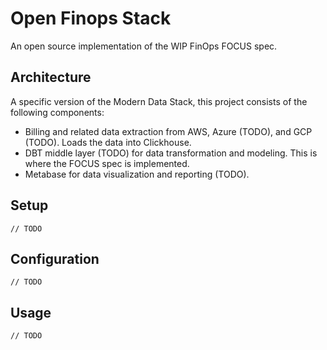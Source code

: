 # Open Finops Stack

An open source implementation of the WIP FinOps FOCUS spec.   

## Architecture

A specific version of the Modern Data Stack, this project consists of the following components:

- Billing and related data extraction from AWS, Azure (TODO), and GCP (TODO).  Loads the data into Clickhouse.
- DBT middle layer (TODO) for data transformation and modeling.  This is where the FOCUS spec is implemented.
- Metabase for data visualization and reporting (TODO).

## Setup

`// TODO`

## Configuration

`// TODO`

## Usage

`// TODO`